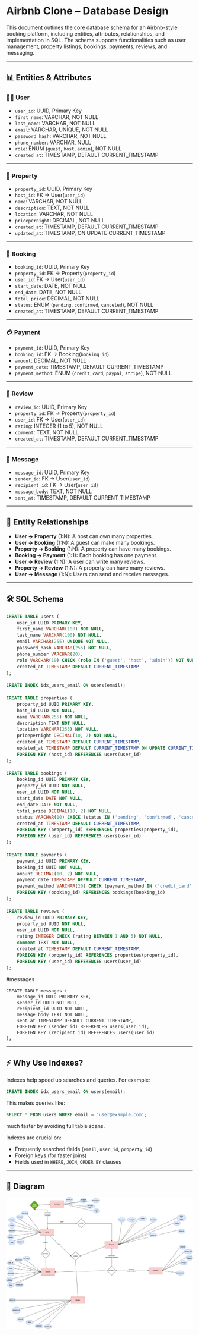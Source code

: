
# Airbnb Clone – Database Design

This document outlines the core database schema for an Airbnb-style booking platform, including entities, attributes, relationships, and implementation in SQL. The schema supports functionalities such as user management, property listings, bookings, payments, reviews, and messaging.

---

## 📊 Entities & Attributes

### 🧑‍💼 User
- `user_id`: UUID, Primary Key
- `first_name`: VARCHAR, NOT NULL
- `last_name`: VARCHAR, NOT NULL
- `email`: VARCHAR, UNIQUE, NOT NULL
- `password_hash`: VARCHAR, NOT NULL
- `phone_number`: VARCHAR, NULL
- `role`: ENUM (`guest`, `host`, `admin`), NOT NULL
- `created_at`: TIMESTAMP, DEFAULT CURRENT_TIMESTAMP

---

### 🏡 Property
- `property_id`: UUID, Primary Key
- `host_id`: FK → User(`user_id`)
- `name`: VARCHAR, NOT NULL
- `description`: TEXT, NOT NULL
- `location`: VARCHAR, NOT NULL
- `pricepernight`: DECIMAL, NOT NULL
- `created_at`: TIMESTAMP, DEFAULT CURRENT_TIMESTAMP
- `updated_at`: TIMESTAMP, ON UPDATE CURRENT_TIMESTAMP

---

### 📅 Booking
- `booking_id`: UUID, Primary Key
- `property_id`: FK → Property(`property_id`)
- `user_id`: FK → User(`user_id`)
- `start_date`: DATE, NOT NULL
- `end_date`: DATE, NOT NULL
- `total_price`: DECIMAL, NOT NULL
- `status`: ENUM (`pending`, `confirmed`, `canceled`), NOT NULL
- `created_at`: TIMESTAMP, DEFAULT CURRENT_TIMESTAMP

---

### 💳 Payment
- `payment_id`: UUID, Primary Key
- `booking_id`: FK → Booking(`booking_id`)
- `amount`: DECIMAL, NOT NULL
- `payment_date`: TIMESTAMP, DEFAULT CURRENT_TIMESTAMP
- `payment_method`: ENUM (`credit_card`, `paypal`, `stripe`), NOT NULL

---

### 📝 Review
- `review_id`: UUID, Primary Key
- `property_id`: FK → Property(`property_id`)
- `user_id`: FK → User(`user_id`)
- `rating`: INTEGER (1 to 5), NOT NULL
- `comment`: TEXT, NOT NULL
- `created_at`: TIMESTAMP, DEFAULT CURRENT_TIMESTAMP

---

### 💬 Message
- `message_id`: UUID, Primary Key
- `sender_id`: FK → User(`user_id`)
- `recipient_id`: FK → User(`user_id`)
- `message_body`: TEXT, NOT NULL
- `sent_at`: TIMESTAMP, DEFAULT CURRENT_TIMESTAMP

---

## 🔗 Entity Relationships

- **User → Property** (1:N): A host can own many properties.
- **User → Booking** (1:N): A guest can make many bookings.
- **Property → Booking** (1:N): A property can have many bookings.
- **Booking → Payment** (1:1): Each booking has one payment.
- **User → Review** (1:N): A user can write many reviews.
- **Property → Review** (1:N): A property can have many reviews.
- **User → Message** (1:N): Users can send and receive messages.

---

## 🛠 SQL Schema

```sql
CREATE TABLE users (
    user_id UUID PRIMARY KEY,
    first_name VARCHAR(100) NOT NULL,
    last_name VARCHAR(100) NOT NULL,
    email VARCHAR(255) UNIQUE NOT NULL,
    password_hash VARCHAR(255) NOT NULL,
    phone_number VARCHAR(20),
    role VARCHAR(10) CHECK (role IN ('guest', 'host', 'admin')) NOT NULL,
    created_at TIMESTAMP DEFAULT CURRENT_TIMESTAMP
);

CREATE INDEX idx_users_email ON users(email);

CREATE TABLE properties (
    property_id UUID PRIMARY KEY,
    host_id UUID NOT NULL,
    name VARCHAR(255) NOT NULL,
    description TEXT NOT NULL,
    location VARCHAR(255) NOT NULL,
    pricepernight DECIMAL(10, 2) NOT NULL,
    created_at TIMESTAMP DEFAULT CURRENT_TIMESTAMP,
    updated_at TIMESTAMP DEFAULT CURRENT_TIMESTAMP ON UPDATE CURRENT_TIMESTAMP,
    FOREIGN KEY (host_id) REFERENCES users(user_id)
);

CREATE TABLE bookings (
    booking_id UUID PRIMARY KEY,
    property_id UUID NOT NULL,
    user_id UUID NOT NULL,
    start_date DATE NOT NULL,
    end_date DATE NOT NULL,
    total_price DECIMAL(10, 2) NOT NULL,
    status VARCHAR(10) CHECK (status IN ('pending', 'confirmed', 'canceled')) NOT NULL,
    created_at TIMESTAMP DEFAULT CURRENT_TIMESTAMP,
    FOREIGN KEY (property_id) REFERENCES properties(property_id),
    FOREIGN KEY (user_id) REFERENCES users(user_id)
);

CREATE TABLE payments (
    payment_id UUID PRIMARY KEY,
    booking_id UUID NOT NULL,
    amount DECIMAL(10, 2) NOT NULL,
    payment_date TIMESTAMP DEFAULT CURRENT_TIMESTAMP,
    payment_method VARCHAR(20) CHECK (payment_method IN ('credit_card', 'paypal', 'stripe')) NOT NULL,
    FOREIGN KEY (booking_id) REFERENCES bookings(booking_id)
);

CREATE TABLE reviews (
    review_id UUID PRIMARY KEY,
    property_id UUID NOT NULL,
    user_id UUID NOT NULL,
    rating INTEGER CHECK (rating BETWEEN 1 AND 5) NOT NULL,
    comment TEXT NOT NULL,
    created_at TIMESTAMP DEFAULT CURRENT_TIMESTAMP,
    FOREIGN KEY (property_id) REFERENCES properties(property_id),
    FOREIGN KEY (user_id) REFERENCES users(user_id)
);
```
#messages
```
CREATE TABLE messages (
    message_id UUID PRIMARY KEY,
    sender_id UUID NOT NULL,
    recipient_id UUID NOT NULL,
    message_body TEXT NOT NULL,
    sent_at TIMESTAMP DEFAULT CURRENT_TIMESTAMP,
    FOREIGN KEY (sender_id) REFERENCES users(user_id),
    FOREIGN KEY (recipient_id) REFERENCES users(user_id)
);
```

---

## ⚡️ Why Use Indexes?

Indexes help speed up searches and queries. For example:

```sql
CREATE INDEX idx_users_email ON users(email);
```

This makes queries like:

```sql
SELECT * FROM users WHERE email = 'user@example.com';
```

much faster by avoiding full table scans.

Indexes are crucial on:
- Frequently searched fields (`email`, `user_id`, `property_id`)
- Foreign keys (for faster joins)
- Fields used in `WHERE`, `JOIN`, `ORDER BY` clauses


---

## 📐 Diagram

![Entity Relationship Diagram](ERD/requirements.png)
